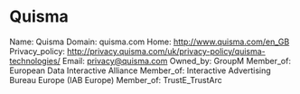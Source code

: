 
# Quisma

Name: Quisma
Domain: quisma.com
Home: http://www.quisma.com/en_GB
Privacy_policy: http://privacy.quisma.com/uk/privacy-policy/quisma-technologies/
Email: privacy@quisma.com
Owned_by: GroupM
Member_of: European Data Interactive Alliance
Member_of: Interactive Advertising Bureau Europe (IAB Europe)
Member_of: TrustE_TrustArc
